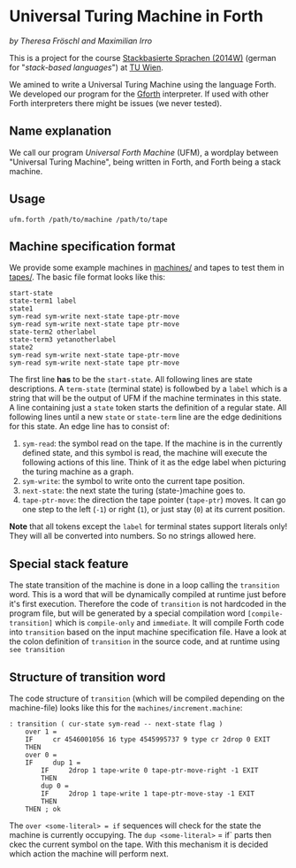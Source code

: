 # Universal Turing Machine in Forth

*by Theresa Fröschl and Maximilian Irro*

This is a project for the course [Stackbasierte Sprachen (2014W)](http://www.complang.tuwien.ac.at/anton/lvas/stack.html) (german for "*stack-based languages*") at [TU Wien](http://www.informatik.tuwien.ac.at/english).

We amined to write a Universal Turing Machine using the language Forth. We developed our program for the [Gforth](http://www.complang.tuwien.ac.at/forth/gforth/Docs-html/index.html#Top) interpreter. If used with other Forth interpreters there might be issues (we never tested).

## Name explanation

We call our program *Universal Forth Machine* (UFM), a wordplay between "Universal Turing Machine", being written in Forth, and Forth being a stack machine.

## Usage

	ufm.forth /path/to/machine /path/to/tape

## Machine specification format

We provide some example machines in [machines/](machines/) and tapes to test them in [tapes/](tapes/). The basic file format looks like this:

	start-state
	state-term1 label
	state1
	sym-read sym-write next-state tape-ptr-move
	sym-read sym-write next-state tape ptr-move
	state-term2 otherlabel
	state-term3 yetanotherlabel
	state2
	sym-read sym-write next-state tape-ptr-move
	sym-read sym-write next-state tape ptr-move

The first line **has** to be the `start-state`. All following lines are state descriptions. A `term-state` (terminal state) is followbed by a `label` which is a string that will be the output of UFM if the machine terminates in this state. A line containing just a `state` token starts the definition of a regular state. All following lines until a new `state` or `state-term` line are the edge dedinitions for this state. An edge line has to consist of:

1. `sym-read`: the symbol read on the tape. If the machine is in the currently defined state, and this symbol is read, the machine will execute the following actions of this line. Think of it as the edge label when picturing the turing machine as a graph.  
2. `sym-write`: the symbol to write onto the current tape position.
3. `next-state`: the next state the turing (state-)machine goes to.
4. `tape-ptr-move`: the direction the tape pointer (`tape-ptr`) moves. It can go one step to the left (`-1`) or right (`1`), or just stay (`0`) at its current position.

**Note** that all tokens except the `label` for terminal states support literals only! They will all be converted into numbers. So no strings allowed here.

## Special stack feature

The state transition of the machine is done in a loop calling the `transition` word. This is a word that will be dynamically compiled at runtime just before it's first execution. Therefore the code of `transition` is not hardcoded in the program file, but will be generated by a special compilation word `[compile-transition]` which is `compile-only` and `immediate`. It will compile Forth code into `transition` based on the input machine specification file. Have a look at the colon definition of `transition` in the source code, and at runtime using `see transition`

## Structure of transition word

The code structure of `transition` (which will be compiled depending on the machine-file) looks like this for the `machines/increment.machine`:

```forth
: transition ( cur-state sym-read -- next-state flag )
	over 1 =
	IF     cr 4546001056 16 type 4545995737 9 type cr 2drop 0 EXIT
	THEN
	over 0 =
	IF     dup 1 =
		IF     2drop 1 tape-write 0 tape-ptr-move-right -1 EXIT
		THEN
		dup 0 =
		IF     2drop 1 tape-write 1 tape-ptr-move-stay -1 EXIT
		THEN
	THEN ; ok
```

The `over <some-literal> = if` sequences will check for the state the machine is currently occupying. The `dup <some-literal>` = if` parts then ckec the current symbol on the tape. With this mechanism it is decided which action the machine will perform next.
